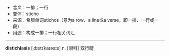 - <span class="definition">含义：一排；一行</span>
- <span class="definition">变体：sticho</span>
- <span class="definition">来源：希腊单词stichos（意为a row、a line或a verse，即一排、一行或一段）</span>
- <span class="definition">用途：构成一排；一行相关词汇</span>

---

<span class="vocabulary">**distichiasis**</span> [ˌdɪstɪˈkaɪəsɪs] n. [眼科] 双行睫

